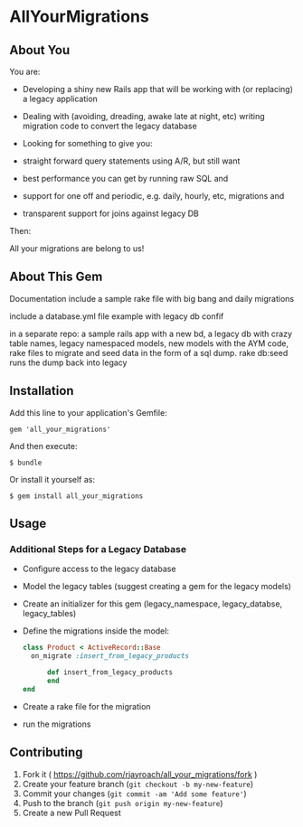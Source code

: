 # AllYourMigrations

## About You
You are:
* Developing a shiny new Rails app that will be working with (or replacing) a legacy application
* Dealing with (avoiding, dreading, awake late at night, etc) writing migration code to convert the legacy database
* Looking for something to give you:

* straight forward query statements using A/R, but still want
* best performance you can get by running raw SQL and
* support for one off and periodic, e.g. daily, hourly, etc, migrations and
* transparent support for joins against legacy DB

Then:

All your migrations are belong to us!


## About This Gem
Documentation
include a sample rake file with big bang and daily migrations

include a database.yml file example with legacy db confif

in a separate repo:
a sample rails app with a new bd, a legacy db with crazy table names, legacy namespaced models, new models with the AYM code, rake files to migrate and seed data in the form of a sql dump. rake db:seed runs the dump back into legacy




## Installation

Add this line to your application's Gemfile:

    gem 'all_your_migrations'

And then execute:

    $ bundle

Or install it yourself as:

    $ gem install all_your_migrations

## Usage


### Additional Steps for a Legacy Database

* Configure access to the legacy database
* Model the legacy tables (suggest creating a gem for the legacy models)
* Create an initializer for this gem (legacy_namespace, legacy_databse, legacy_tables)

* Define the migrations inside the model:

	```ruby
	class Product < ActiveRecord::Base
	  on_migrate :insert_from_legacy_products

          def insert_from_legacy_products
          end
	end
	```

* Create a rake file for the migration

* run the migrations


## Contributing

1. Fork it ( https://github.com/rjayroach/all_your_migrations/fork )
2. Create your feature branch (`git checkout -b my-new-feature`)
3. Commit your changes (`git commit -am 'Add some feature'`)
4. Push to the branch (`git push origin my-new-feature`)
5. Create a new Pull Request

